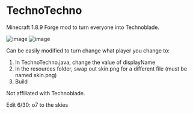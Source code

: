 # TechnoTechno
Minecraft 1.8.9 Forge mod to turn everyone into Technoblade.

![image](https://user-images.githubusercontent.com/52137472/176535287-a2f2ddf6-5c7c-4507-b58b-e9054d2b2f61.png)
![image](https://user-images.githubusercontent.com/52137472/176535312-02b86bb8-8577-42b9-a48e-1d300e8fdf44.png)

Can be easily modified to turn change what player you change to:
1. In TechnoTechno.java, change the value of displayName
2. In the resources folder, swap out skin.png for a different file (must be named skin.png)
3. Build

Not affiliated with Technoblade.

Edit 6/30:
o7 to the skies
